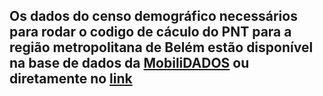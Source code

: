 ## Os dados do censo demográfico necessários para rodar o codigo de cáculo do PNT para a região metropolitana de Belém estão disponível  na base de dados da [MobiliDADOS](https://mobilidados.org.br/) ou diretamente no [link](https://drive.google.com/drive/folders/1LZujtQv9Q3R_w096gI0tHQ6WJhlMbxcY)
